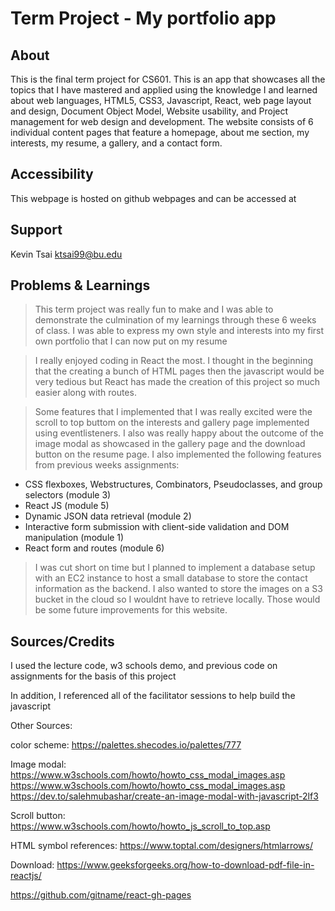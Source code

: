 # Term Project - My portfolio app

## About

This is the final term project for CS601. This is an app that showcases all the topics that I have mastered and applied using the knowledge I and learned about
web languages, HTML5, CSS3, Javascript, React, web page layout and design, Document Object Model, Website usability, and Project management for web design and development. The website consists of 6 individual content pages that feature a homepage, about me section, my interests, my resume, a gallery, and a contact form. 

## Accessibility

This webpage is hosted on github webpages and can be accessed at 

## Support

Kevin Tsai ktsai99@bu.edu

## Problems & Learnings

> This term project was really fun to make and I was able to demonstrate the culmination of my learnings through these 6 weeks of class. I was able to express my own style and interests into my first own portfolio that I can now put on my resume

> I really enjoyed coding in React the most. I thought in the beginning that the creating a bunch of HTML pages then the javascript would be very tedious but React has made the creation of this project so much easier along with routes.

> Some features that I implemented that I was really excited were the scroll to top buttom on the interests and gallery page implemented using eventlisteners. I also was really happy about the outcome of the image modal as showcased in the gallery page and the download button on the resume page. I also implemented the following features from previous weeks assignments:
-  CSS flexboxes, Webstructures, Combinators, Pseudoclasses, and group selectors (module 3)
-  React JS (module 5)
-  Dynamic JSON data retrieval (module 2)
-  Interactive form submission with client-side validation and DOM manipulation (module 1)
-  React form and routes (module 6)

> I was cut short on time but I planned to implement a database setup with an EC2 instance to host a small database to store the contact information as the backend. I also wanted to store the images on a S3 bucket in the cloud so I wouldnt have to retrieve locally. Those would be some future improvements for this website.

## Sources/Credits

I used the lecture code, w3 schools demo, and previous code on assignments for the basis of this project

In addition, I referenced all of the facilitator sessions to help build the javascript

Other Sources:

color scheme: https://palettes.shecodes.io/palettes/777

Image modal: https://www.w3schools.com/howto/howto_css_modal_images.asp
https://www.w3schools.com/howto/howto_css_modal_images.asp
https://dev.to/salehmubashar/create-an-image-modal-with-javascript-2lf3

Scroll button: https://www.w3schools.com/howto/howto_js_scroll_to_top.asp

HTML symbol references: https://www.toptal.com/designers/htmlarrows/

Download: https://www.geeksforgeeks.org/how-to-download-pdf-file-in-reactjs/

https://github.com/gitname/react-gh-pages

